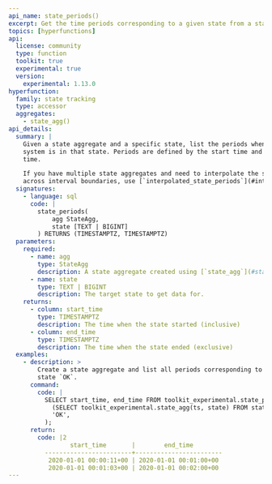 ```yaml
---
api_name: state_periods()
excerpt: Get the time periods corresponding to a given state from a state aggregate
topics: [hyperfunctions]
api:
  license: community
  type: function
  toolkit: true
  experimental: true
  version:
    experimental: 1.13.0
hyperfunction:
  family: state tracking
  type: accessor
  aggregates:
    - state_agg()
api_details:
  summary: |
    Given a state aggregate and a specific state, list the periods when the
    system is in that state. Periods are defined by the start time and end
    time.

    If you have multiple state aggregates and need to interpolate the state
    across interval boundaries, use [`interpolated_state_periods`](#interpolated_state_periods).
  signatures:
    - language: sql
      code: |
        state_periods(
            agg StateAgg,
            state [TEXT | BIGINT]
        ) RETURNS (TIMESTAMPTZ, TIMESTAMPTZ)
  parameters:
    required:
      - name: agg
        type: StateAgg
        description: A state aggregate created using [`state_agg`](#state_agg).
      - name: state
        type: TEXT | BIGINT
        description: The target state to get data for.
    returns:
      - column: start_time
        type: TIMESTAMPTZ
        description: The time when the state started (inclusive)
      - column: end_time
        type: TIMESTAMPTZ
        description: The time when the state ended (exclusive)
  examples:
    - description: >
        Create a state aggregate and list all periods corresponding to the
        state `OK`.
      command:
        code: |
          SELECT start_time, end_time FROM toolkit_experimental.state_periods(
            (SELECT toolkit_experimental.state_agg(ts, state) FROM states_test),
            'OK',
          );
      return:
        code: |2
                 start_time       |        end_time
          ------------------------+------------------------
           2020-01-01 00:00:11+00 | 2020-01-01 00:01:00+00
           2020-01-01 00:01:03+00 | 2020-01-01 00:02:00+00
---
```


